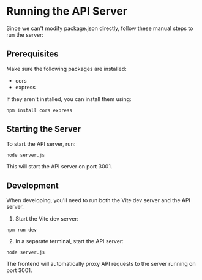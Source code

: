 
# Running the API Server

Since we can't modify package.json directly, follow these manual steps to run the server:

## Prerequisites

Make sure the following packages are installed:
- cors
- express

If they aren't installed, you can install them using:
```
npm install cors express
```

## Starting the Server

To start the API server, run:
```
node server.js
```

This will start the API server on port 3001.

## Development

When developing, you'll need to run both the Vite dev server and the API server.

1. Start the Vite dev server:
```
npm run dev
```

2. In a separate terminal, start the API server:
```
node server.js
```

The frontend will automatically proxy API requests to the server running on port 3001.
